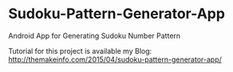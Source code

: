 # Sudoku-Pattern-Generator-App
Android App for Generating Sudoku Number Pattern 

Tutorial for this project is available my Blog:<br>
http://themakeinfo.com/2015/04/sudoku-pattern-generator-app/
